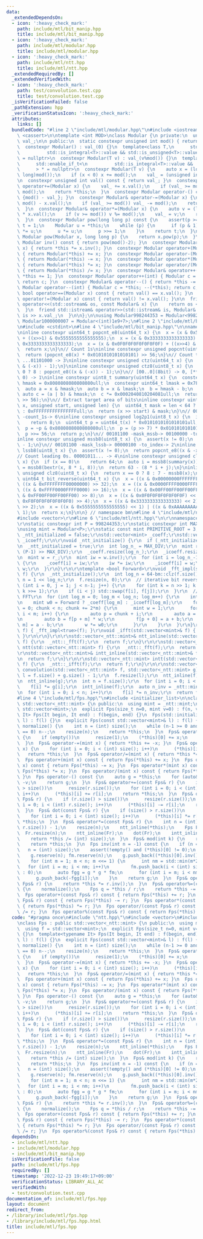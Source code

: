 ```yaml
---
data:
  _extendedDependsOn:
  - icon: ':heavy_check_mark:'
    path: include/mtl/bit_manip.hpp
    title: include/mtl/bit_manip.hpp
  - icon: ':heavy_check_mark:'
    path: include/mtl/modular.hpp
    title: include/mtl/modular.hpp
  - icon: ':heavy_check_mark:'
    path: include/mtl/ntt.hpp
    title: include/mtl/ntt.hpp
  _extendedRequiredBy: []
  _extendedVerifiedWith:
  - icon: ':heavy_check_mark:'
    path: test/convolution.test.cpp
    title: test/convolution.test.cpp
  _isVerificationFailed: false
  _pathExtension: hpp
  _verificationStatusIcon: ':heavy_check_mark:'
  attributes:
    links: []
  bundledCode: "#line 2 \"include/mtl/modular.hpp\"\n#include <iostream>\n#include\
    \ <cassert>\n\ntemplate <int MOD>\nclass Modular {\n private:\n  unsigned int\
    \ val_;\n\n public:\n  static constexpr unsigned int mod() { return MOD; }\n\n\
    \  constexpr Modular() : val_(0) {}\n  template<class T,\n      std::enable_if_t<\n\
    \          std::is_integral<T>::value && std::is_unsigned<T>::value\n      > *\
    \ = nullptr>\n  constexpr Modular(T v) : val_(v%mod()) {}\n  template<class T,\n\
    \      std::enable_if_t<\n          std::is_integral<T>::value && !std::is_unsigned<T>::value\n\
    \      > * = nullptr>\n  constexpr Modular(T v) {\n    auto x = (long long)(v%(long\
    \ long)mod());\n    if (x < 0) x += mod();\n    val_ = (unsigned int)x;\n  }\n\
    \n  constexpr unsigned int val() const { return val_; }\n  constexpr Modular&\
    \ operator+=(Modular x) {\n    val_ += x.val();\n    if (val_ >= mod()) val_ -=\
    \ mod();\n    return *this;\n  }\n  constexpr Modular operator-() const { return\
    \ {mod() - val_}; }\n  constexpr Modular& operator-=(Modular x) {\n    val_ +=\
    \ mod() - x.val();\n    if (val_ >= mod()) val_ -= mod();\n    return *this;\n\
    \  }\n  constexpr Modular& operator*=(Modular x) {\n    auto v = (long long) val_\
    \ * x.val();\n    if (v >= mod()) v %= mod();\n    val_ = v;\n    return *this;\n\
    \  }\n  constexpr Modular pow(long long p) const {\n    assert(p >= 0);\n    Modular\
    \ t = 1;\n    Modular u = *this;\n    while (p) {\n      if (p & 1)\n        t\
    \ *= u;\n      u *= u;\n      p >>= 1;\n    }\n    return t;\n  }\n  friend constexpr\
    \ Modular pow(Modular x, long long p) {\n    return x.pow(p);\n  }\n  constexpr\
    \ Modular inv() const { return pow(mod()-2); }\n  constexpr Modular& operator/=(Modular\
    \ x) { return *this *= x.inv(); }\n  constexpr Modular operator+(Modular x) const\
    \ { return Modular(*this) += x; }\n  constexpr Modular operator-(Modular x) const\
    \ { return Modular(*this) -= x; }\n  constexpr Modular operator*(Modular x) const\
    \ { return Modular(*this) *= x; }\n  constexpr Modular operator/(Modular x) const\
    \ { return Modular(*this) /= x; }\n  constexpr Modular& operator++() { return\
    \ *this += 1; }\n  constexpr Modular operator++(int) { Modular c = *this; ++(*this);\
    \ return c; }\n  constexpr Modular& operator--() { return *this -= 1; }\n  constexpr\
    \ Modular operator--(int) { Modular c = *this; --(*this); return c; }\n\n  constexpr\
    \ bool operator==(Modular x) const { return val() == x.val(); }\n  constexpr bool\
    \ operator!=(Modular x) const { return val() != x.val(); }\n\n  friend std::ostream&\
    \ operator<<(std::ostream& os, const Modular& x) {\n    return os << x.val();\n\
    \  }\n  friend std::istream& operator>>(std::istream& is, Modular& x) {\n    return\
    \ is >> x.val_;\n  }\n\n};\n\nusing Modular998244353 = Modular<998244353>;\nusing\
    \ Modular1000000007 = Modular<(int)1e9+7>;\n#line 2 \"include/mtl/bit_manip.hpp\"\
    \n#include <cstdint>\n#line 4 \"include/mtl/bit_manip.hpp\"\n\nnamespace bm {\n\
    \ninline constexpr uint64_t popcnt_e8(uint64_t x) {\n  x = (x & 0x5555555555555555)\
    \ + ((x>>1) & 0x5555555555555555);\n  x = (x & 0x3333333333333333) + ((x>>2) &\
    \ 0x3333333333333333);\n  x = (x & 0x0F0F0F0F0F0F0F0F) + ((x>>4) & 0x0F0F0F0F0F0F0F0F);\n\
    \  return x;\n}\n// Count 1s\ninline constexpr unsigned popcnt(uint64_t x) {\n\
    \  return (popcnt_e8(x) * 0x0101010101010101) >> 56;\n}\n// Count trailing 0s.\
    \ ...01101000 -> 3\ninline constexpr unsigned ctz(uint64_t x) {\n  return popcnt((x\
    \ & (-x)) - 1);\n}\ninline constexpr unsigned ctz8(uint8_t x) {\n  return x ==\
    \ 0 ? 8 : popcnt_e8((x & (-x)) - 1);\n}\n// [00..0](8bit) -> 0, [**..*](not only\
    \ 0) -> 1\ninline constexpr uint8_t summary(uint64_t x) {\n  constexpr uint64_t\
    \ hmask = 0x8080808080808080ull;\n  constexpr uint64_t lmask = 0x7F7F7F7F7F7F7F7Full;\n\
    \  auto a = x & hmask;\n  auto b = x & lmask;\n  b = hmask - b;\n  b = ~b;\n \
    \ auto c = (a | b) & hmask;\n  c *= 0x0002040810204081ull;\n  return uint8_t(c\
    \ >> 56);\n}\n// Extract target area of bits\ninline constexpr uint64_t bextr(uint64_t\
    \ x, unsigned start, unsigned len) {\n  uint64_t mask = len < 64 ? (1ull<<len)-1\
    \ : 0xFFFFFFFFFFFFFFFFull;\n  return (x >> start) & mask;\n}\n// 00101101 -> 00111111\
    \ -count_1s-> 6\ninline constexpr unsigned log2p1(uint8_t x) {\n  if (x & 0x80)\n\
    \    return 8;\n  uint64_t p = uint64_t(x) * 0x0101010101010101ull;\n  p -= 0x8040201008040201ull;\n\
    \  p = ~p & 0x8080808080808080ull;\n  p = (p >> 7) * 0x0101010101010101ull;\n\
    \  p >>= 56;\n  return p;\n}\n// 00101100 -mask_mssb-> 00100000 -to_index-> 5\n\
    inline constexpr unsigned mssb8(uint8_t x) {\n  assert(x != 0);\n  return log2p1(x)\
    \ - 1;\n}\n// 00101100 -mask_lssb-> 00000100 -to_index-> 2\ninline constexpr unsigned\
    \ lssb8(uint8_t x) {\n  assert(x != 0);\n  return popcnt_e8((x & -x) - 1);\n}\n\
    // Count leading 0s. 00001011... -> 4\ninline constexpr unsigned clz(uint64_t\
    \ x) {\n  if (x == 0)\n    return 64;\n  auto i = mssb8(summary(x));\n  auto j\
    \ = mssb8(bextr(x, 8 * i, 8));\n  return 63 - (8 * i + j);\n}\ninline constexpr\
    \ unsigned clz8(uint8_t x) {\n  return x == 0 ? 8 : 7 - mssb8(x);\n}\ninline constexpr\
    \ uint64_t bit_reverse(uint64_t x) {\n  x = ((x & 0x00000000FFFFFFFF) << 32) |\
    \ ((x & 0xFFFFFFFF00000000) >> 32);\n  x = ((x & 0x0000FFFF0000FFFF) << 16) |\
    \ ((x & 0xFFFF0000FFFF0000) >> 16);\n  x = ((x & 0x00FF00FF00FF00FF) << 8) | ((x\
    \ & 0xFF00FF00FF00FF00) >> 8);\n  x = ((x & 0x0F0F0F0F0F0F0F0F) << 4) | ((x &\
    \ 0xF0F0F0F0F0F0F0F0) >> 4);\n  x = ((x & 0x3333333333333333) << 2) | ((x & 0xCCCCCCCCCCCCCCCC)\
    \ >> 2);\n  x = ((x & 0x5555555555555555) << 1) | ((x & 0xAAAAAAAAAAAAAAAA) >>\
    \ 1);\n  return x;\n}\n\n} // namespace bm\n#line 4 \"include/mtl/ntt.hpp\"\n\
    #include <vector>\r\n#line 6 \"include/mtl/ntt.hpp\"\n\r\nnamespace _ntt {\r\n\
    \r\nstatic constexpr int P = 998244353;\r\nstatic constexpr int MAX_DIV = 23;\r\
    \nusing mint = Modular<P>;\r\nstatic const mint PRIMITIVE_ROOT = 3;\r\n\r\nbool\
    \ _ntt_initialized = false;\r\nstd::vector<mint> _coeff;\r\nstd::vector<mint>\
    \ _icoeff;\r\n\r\nvoid _ntt_initialize() {\r\n  if (_ntt_initialized)\r\n    return;\r\
    \n  _ntt_initialized = true;\r\n  int log_n_ = MAX_DIV;\r\n  mint r_ = pow(PRIMITIVE_ROOT,\
    \ (P-1) >> MAX_DIV);\r\n  _coeff.resize(log_n_);\r\n  _icoeff.resize(log_n_);\r\
    \n  mint w = r_;\r\n  mint iw = w.inv();\r\n  for (int i = log_n_-1; i >= 0; i--)\
    \ {\r\n    _coeff[i] = iw;\r\n    iw *= iw;\r\n    _icoeff[i] = w;\r\n    w *=\
    \ w;\r\n  }\r\n}\r\n\r\ntemplate <bool Forward>\r\nvoid _fft_impl(std::vector<mint>&\
    \ f) {\r\n  _ntt_initialize();\r\n  int log_n = 64-bm::clz(f.size()-1);\r\n  int\
    \ n = 1 << log_n;\r\n  f.resize(n, 0);\r\n  // iterative bit reversal\r\n  for\
    \ (int i = 0, j = 1; j < n-1; j++) {\r\n    for (int k = n >> 1; k > (i ^= k);\
    \ k >>= 1);\r\n    if (i < j) std::swap(f[i], f[j]);\r\n  }\r\n  // Cooley-Tukey\
    \ FFT\r\n  for (int log_m = 0; log_m < log_n; log_m++) {\r\n    int m = 1<<log_m;\r\
    \n    mint w0 = Forward ? _coeff[log_m] : _icoeff[log_m];\r\n    for (int chunk\
    \ = 0; chunk < n; chunk += 2*m) {\r\n      mint w = 1;\r\n      for (int i = 0;\
    \ i < m; i++) {\r\n        auto p = chunk + i;\r\n        auto a = f[p + 0];\r\
    \n        auto b = f[p + m] * w;\r\n        f[p + 0] = a + b;\r\n        f[p +\
    \ m] = a - b;\r\n        w *= w0;\r\n      }\r\n    }\r\n  }\r\n}\r\nvoid _fft(std::vector<mint>&\
    \ f) { _fft_impl<true>(f); }\r\nvoid _ifft(std::vector<mint>& f) { _fft_impl<false>(f);\
    \ }\r\n\r\n}\r\n\r\nstd::vector<_ntt::mint>& ntt_inline(std::vector<_ntt::mint>&\
    \ f) {\r\n  _ntt::_fft(f);\r\n  return f;\r\n}\r\n\r\nstd::vector<_ntt::mint>\
    \ ntt(std::vector<_ntt::mint> f) {\r\n  _ntt::_fft(f);\r\n  return f;\r\n}\r\n\
    \r\nstd::vector<_ntt::mint>& intt_inline(std::vector<_ntt::mint>& f) {\r\n  _ntt::_ifft(f);\r\
    \n  return f;\r\n}\r\n\r\nstd::vector<_ntt::mint> intt(std::vector<_ntt::mint>\
    \ f) {\r\n  _ntt::_ifft(f);\r\n  return f;\r\n}\r\n\r\nstd::vector<_ntt::mint>\
    \ convolution(std::vector<_ntt::mint> f, std::vector<_ntt::mint> g) {\r\n  int\
    \ l = f.size() + g.size() - 1;\r\n  f.resize(l);\r\n  ntt_inline(f);\r\n  g.resize(l);\r\
    \n  ntt_inline(g);\r\n  int n = f.size();\r\n  for (int i = 0; i < n; i++)\r\n\
    \    f[i] *= g[i];\r\n  intt_inline(f);\r\n  auto n_inv = _ntt::mint(n).inv();\r\
    \n  for (int i = 0; i < n; i++)\r\n    f[i] *= n_inv;\r\n  return f;\r\n}\r\n\
    #line 4 \"include/mtl/fps.hpp\"\n#include <initializer_list>\n\nclass Fps : public\
    \ std::vector<_ntt::mint> {\n public:\n  using mint = _ntt::mint;\n  using f =\
    \ std::vector<mint>;\n  explicit Fps(size_t n=0, mint v=0) : f(n, v) {}\n  template<typename\
    \ It> Fps(It begin, It end) : f(begin, end) {}\n  Fps(std::initializer_list<mint>\
    \ l) : f(l) {}\n  explicit Fps(const std::vector<mint>& l) : f(l) {}\n\n  Fps&\
    \ normalize() {\n    int n = (int) size();\n    while (n-1 >= 0 and (*this)[n-1]\
    \ == 0) n--;\n    resize(n);\n    return *this;\n  }\n  Fps& operator+=(mint x)\
    \ {\n    if (empty())\n      resize(1);\n    (*this)[0] += x;\n    return *this;\n\
    \  }\n  Fps& operator-=(mint x) { return *this += -x; }\n  Fps& operator*=(mint\
    \ x) {\n    for (int i = 0; i < (int) size(); i++)\n      (*this)[i] *= x;\n \
    \   return *this;\n  }\n  Fps& operator/=(mint x) { return *this *= x.inv(); }\n\
    \  Fps operator+(mint x) const { return Fps(*this) += x; }\n  Fps operator-(mint\
    \ x) const { return Fps(*this) -= x; }\n  Fps operator*(mint x) const { return\
    \ Fps(*this) *= x; }\n  Fps operator/(mint x) const { return Fps(*this) /= x;\
    \ }\n  Fps operator-() const {\n    auto g = *this;\n    for (auto& v : g) v =\
    \ -v;\n    return g;\n  }\n  Fps& operator+=(const Fps& r) {\n    if (r.size()\
    \ > size())\n      resize(r.size());\n    for (int i = 0; i < (int) r.size();\
    \ i++)\n      (*this)[i] += r[i];\n    return *this;\n  }\n  Fps& operator-=(const\
    \ Fps& r) {\n    if (r.size() > size())\n      resize(r.size());\n    for (int\
    \ i = 0; i < (int) r.size(); i++)\n      (*this)[i] -= r[i];\n    return *this;\n\
    \  }\n  Fps& dot(const Fps& r) {\n    if (size() > r.size())\n      resize(r.size());\n\
    \    for (int i = 0; i < (int) size(); i++)\n      (*this)[i] *= r[i];\n    return\
    \ *this;\n  }\n  Fps& operator*=(const Fps& r) {\n    int n = (int) (size() +\
    \ r.size()) - 1;\n    resize(n);\n    ntt_inline(*this);\n    Fps Fr = r;\n  \
    \  Fr.resize(n);\n    ntt_inline(Fr);\n    dot(Fr);\n    intt_inline(*this);\n\
    \    return *this /= (int) size();\n  }\n  Fps& mod(int k) {\n    resize(k);\n\
    \    return *this;\n  }\n  Fps inv(int n = -1) const {\n    if (n == -1)\n   \
    \   n = (int) size();\n    assert(!empty() and (*this)[0] != 0);\n    Fps g,fm;\n\
    \    g.reserve(n); fm.reserve(n);\n    g.push_back((*this)[0].inv());\n    fm.push_back((*this)[0]);\n\
    \    for (int m = 1; m < n; m <<= 1) {\n      int nm = std::min(m*2, n);\n   \
    \   for (int i = m; i < nm; i++)\n        fm.push_back(i < (int) size() ? (*this)[i]\
    \ : 0);\n      auto fgg = g * g * fm;\n      for (int i = m; i < nm; i++)\n  \
    \      g.push_back(-fgg[i]);\n    }\n    return g;\n  }\n  Fps& operator/=(const\
    \ Fps& r) {\n    return *this *= r.inv();\n  }\n  Fps& operator%=(const Fps& r)\
    \ {\n    normalize();\n    Fps q = *this / r;\n    return *this -= q * r;\n  }\n\
    \  Fps operator+(const Fps& r) const { return Fps(*this) += r; }\n  Fps operator-(const\
    \ Fps& r) const { return Fps(*this) -= r; }\n  Fps operator*(const Fps& r) const\
    \ { return Fps(*this) *= r; }\n  Fps operator/(const Fps& r) const { return Fps(*this)\
    \ /= r; }\n  Fps operator%(const Fps& r) const { return Fps(*this) %= r; }\n};\n"
  code: "#pragma once\n#include \"ntt.hpp\"\n#include <vector>\n#include <initializer_list>\n\
    \nclass Fps : public std::vector<_ntt::mint> {\n public:\n  using mint = _ntt::mint;\n\
    \  using f = std::vector<mint>;\n  explicit Fps(size_t n=0, mint v=0) : f(n, v)\
    \ {}\n  template<typename It> Fps(It begin, It end) : f(begin, end) {}\n  Fps(std::initializer_list<mint>\
    \ l) : f(l) {}\n  explicit Fps(const std::vector<mint>& l) : f(l) {}\n\n  Fps&\
    \ normalize() {\n    int n = (int) size();\n    while (n-1 >= 0 and (*this)[n-1]\
    \ == 0) n--;\n    resize(n);\n    return *this;\n  }\n  Fps& operator+=(mint x)\
    \ {\n    if (empty())\n      resize(1);\n    (*this)[0] += x;\n    return *this;\n\
    \  }\n  Fps& operator-=(mint x) { return *this += -x; }\n  Fps& operator*=(mint\
    \ x) {\n    for (int i = 0; i < (int) size(); i++)\n      (*this)[i] *= x;\n \
    \   return *this;\n  }\n  Fps& operator/=(mint x) { return *this *= x.inv(); }\n\
    \  Fps operator+(mint x) const { return Fps(*this) += x; }\n  Fps operator-(mint\
    \ x) const { return Fps(*this) -= x; }\n  Fps operator*(mint x) const { return\
    \ Fps(*this) *= x; }\n  Fps operator/(mint x) const { return Fps(*this) /= x;\
    \ }\n  Fps operator-() const {\n    auto g = *this;\n    for (auto& v : g) v =\
    \ -v;\n    return g;\n  }\n  Fps& operator+=(const Fps& r) {\n    if (r.size()\
    \ > size())\n      resize(r.size());\n    for (int i = 0; i < (int) r.size();\
    \ i++)\n      (*this)[i] += r[i];\n    return *this;\n  }\n  Fps& operator-=(const\
    \ Fps& r) {\n    if (r.size() > size())\n      resize(r.size());\n    for (int\
    \ i = 0; i < (int) r.size(); i++)\n      (*this)[i] -= r[i];\n    return *this;\n\
    \  }\n  Fps& dot(const Fps& r) {\n    if (size() > r.size())\n      resize(r.size());\n\
    \    for (int i = 0; i < (int) size(); i++)\n      (*this)[i] *= r[i];\n    return\
    \ *this;\n  }\n  Fps& operator*=(const Fps& r) {\n    int n = (int) (size() +\
    \ r.size()) - 1;\n    resize(n);\n    ntt_inline(*this);\n    Fps Fr = r;\n  \
    \  Fr.resize(n);\n    ntt_inline(Fr);\n    dot(Fr);\n    intt_inline(*this);\n\
    \    return *this /= (int) size();\n  }\n  Fps& mod(int k) {\n    resize(k);\n\
    \    return *this;\n  }\n  Fps inv(int n = -1) const {\n    if (n == -1)\n   \
    \   n = (int) size();\n    assert(!empty() and (*this)[0] != 0);\n    Fps g,fm;\n\
    \    g.reserve(n); fm.reserve(n);\n    g.push_back((*this)[0].inv());\n    fm.push_back((*this)[0]);\n\
    \    for (int m = 1; m < n; m <<= 1) {\n      int nm = std::min(m*2, n);\n   \
    \   for (int i = m; i < nm; i++)\n        fm.push_back(i < (int) size() ? (*this)[i]\
    \ : 0);\n      auto fgg = g * g * fm;\n      for (int i = m; i < nm; i++)\n  \
    \      g.push_back(-fgg[i]);\n    }\n    return g;\n  }\n  Fps& operator/=(const\
    \ Fps& r) {\n    return *this *= r.inv();\n  }\n  Fps& operator%=(const Fps& r)\
    \ {\n    normalize();\n    Fps q = *this / r;\n    return *this -= q * r;\n  }\n\
    \  Fps operator+(const Fps& r) const { return Fps(*this) += r; }\n  Fps operator-(const\
    \ Fps& r) const { return Fps(*this) -= r; }\n  Fps operator*(const Fps& r) const\
    \ { return Fps(*this) *= r; }\n  Fps operator/(const Fps& r) const { return Fps(*this)\
    \ /= r; }\n  Fps operator%(const Fps& r) const { return Fps(*this) %= r; }\n};\n"
  dependsOn:
  - include/mtl/ntt.hpp
  - include/mtl/modular.hpp
  - include/mtl/bit_manip.hpp
  isVerificationFile: false
  path: include/mtl/fps.hpp
  requiredBy: []
  timestamp: '2022-12-23 19:49:17+09:00'
  verificationStatus: LIBRARY_ALL_AC
  verifiedWith:
  - test/convolution.test.cpp
documentation_of: include/mtl/fps.hpp
layout: document
redirect_from:
- /library/include/mtl/fps.hpp
- /library/include/mtl/fps.hpp.html
title: include/mtl/fps.hpp
---
```

